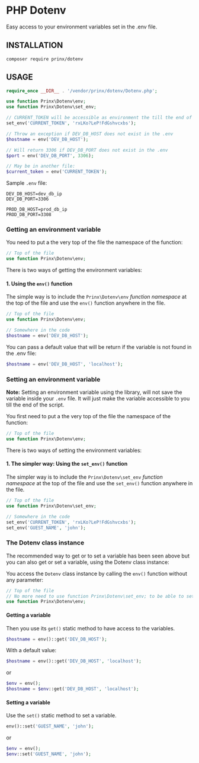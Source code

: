 # PHP Dotenv

Easy access to your environment variables set in the .env file.

## INSTALLATION

`composer require prinx/dotenv`

## USAGE

```php
require_once __DIR__ . '/vendor/prinx/dotenv/Dotenv.php';

use function Prinx\Dotenv\env;
use function Prinx\Dotenv\set_env;

// CURRENT_TOKEN will be accessible as environment the till the end of the script.
set_env('CURRENT_TOKEN', 'rxLKo?LeP!FdGshvcxbs');

// Throw an exception if DEV_DB_HOST does not exist in the .env
$hostname = env('DEV_DB_HOST');

// Will return 3306 if DEV_DB_PORT does not exist in the .env
$port = env('DEV_DB_PORT', 3306);

// May be in another file:
$current_token = env('CURRENT_TOKEN');
```

Sample `.env` file:

```env
DEV_DB_HOST=dev_db_ip
DEV_DB_PORT=3306

PROD_DB_HOST=prod_db_ip
PROD_DB_PORT=3308
```

### Getting an environment variable

You need to put a the very top of the file the namespace of the function:

```php
// Top of the file
use function Prinx\Dotenv\env;
```

There is two ways of getting the environment variables:

#### 1. Using the `env()` function

The simple way is to include the `Prinx\Dotenv\env` _function namespace_ at the top of the file and use the `env()` function anywhere in the file.

```php
// Top of the file
use function Prinx\Dotenv\env;

// Somewhere in the code
$hostname = env('DEV_DB_HOST');
```

You can pass a default value that will be return if the variable is not found in the .env file:

```php
$hostname = env('DEV_DB_HOST', 'localhost');
```

### Setting an environment variable

**Note:** Setting an environment variable using the library, will not save the variable inside your `.env` file. It will just make the variable accessible to you till the end of the script.

You first need to put a the very top of the file the namespace of the function:

```php
// Top of the file
use function Prinx\Dotenv\env;
```

There is two ways of setting the environment variables:

#### 1. The simpler way: Using the `set_env()` function

The simpler way is to include the `Prinx\Dotenv\set_env` _function namespace_ at the top of the file and use the `set_env()` function anywhere in the file.

```php
// Top of the file
use function Prinx\Dotenv\set_env;

// Somewhere in the code
set_env('CURRENT_TOKEN', 'rxLKo?LeP!FdGshvcxbs');
set_env('GUEST_NAME', 'john');
```

### The Dotenv class instance

The recommended way to get or to set a variable has been seen above but you can also get or set a variable, using the Dotenv class instance:

You access the `Dotenv` class instance by calling the `env()` function without any parameter:

```php
// Top of the file
// No more need to use function Prinx\Dotenv\set_env; to be able to set a variable
use function Prinx\Dotenv\env;
```

#### Getting a variable

Then you use its `get()` static method to have access to the variables.

```php
$hostname = env()::get('DEV_DB_HOST');
```

With a default value:

```php
$hostname = env()::get('DEV_DB_HOST', 'localhost');
```

or

```php
$env = env();
$hostname = $env::get('DEV_DB_HOST', 'localhost');
```

#### Setting a variable

Use the `set()` static method to set a variable.

```php
env()::set('GUEST_NAME', 'john');
```

or

```php
$env = env();
$env::set('GUEST_NAME', 'john');
```
